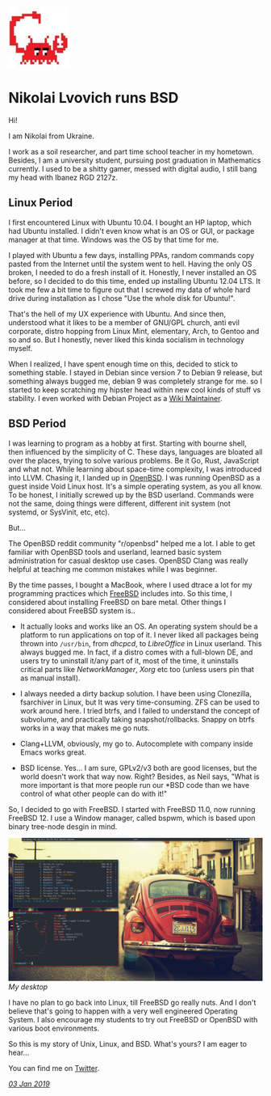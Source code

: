 <p><a href="/" alt="avatar" title="home page"><img src="fr0xk.jpeg" class="w3"></a></p>

# Nikolai Lvovich runs BSD

Hi!

I am Nikolai from Ukraine.

I work as a soil researcher, and part time school teacher in my
hometown. Besides, I am a university student, pursuing post graduation
in Mathematics currently. I used to be a shitty gamer, messed with
digital audio, I still bang my head with Ibanez RGD 2127z.

## Linux Period

I first encountered Linux with Ubuntu 10.04. I bought an HP laptop,
which had Ubuntu installed. I didn't even know what is an OS or
GUI, or package manager at that time. Windows was the OS by that
time for me.

I played with Ubuntu a few days, installing PPAs, random commands
copy pasted from the Internet until the system went to hell. Having
the only OS broken, I needed to do a fresh install of it. Honestly,
I never installed an OS before, so I decided to do this time, ended
up installing Ubuntu 12.04 LTS. It took me few a bit time to figure
out that I screwed my data of whole hard drive during installation
as I chose "Use the whole disk for Ubuntu!".

That's the hell of my UX experience with Ubuntu. And since then,
understood what it likes to be a member of GNU/GPL church, anti
evil corporate, distro hopping from Linux Mint, elementary, Arch,
to Gentoo and so and so. But I honestly, never liked this kinda
socialism in technology myself.

When I realized, I have spent enough time on this, decided to stick
to something stable. I stayed in Debian since version 7 to Debian
9 release, but something always bugged me, debian 9 was completely
strange for me.  so I started to keep scratching my hipster head
within new cool kinds of stuff vs stability. I even worked with
Debian Project as a [Wiki
Maintainer](https://wiki.debian.org/Nikolai%20Lvovich).

## BSD Period

I was learning to program as a hobby at first. Starting with bourne
shell, then influenced by the simplicity of C. These days, languages
are bloated all over the places, trying to solve various problems.
Be it Go, Rust, JavaScript and what not. While learning about
space-time complexity, I was introduced into LLVM. Chasing it, I
landed up in [OpenBSD]. I was running OpenBSD as a guest inside
Void Linux host. It's a simple operating system, as you all know.
To be honest, I initially screwed up by the BSD userland. Commands
were not the same, doing things were different, different init
system (not systemd, or SysVinit, etc, etc).

But...

The OpenBSD reddit community "r/openbsd" helped me a lot. I able
to get familiar with OpenBSD tools and userland, learned basic
system administration for casual desktop use cases. OpenBSD Clang
was really helpful at teaching me common mistakes while I was
beginner.

By the time passes, I bought a MacBook, where I used dtrace a lot
for my programming practices which [FreeBSD] includes into. So this
time, I considered about installing FreeBSD on bare metal. Other
things I considered about FreeBSD system is..

- It actually looks and works like an OS. An operating system should
be a platform to run applications on top of it. I never liked all
packages being thrown into `/usr/bin`, from *dhcpcd*, to *LibreOffice*
in Linux userland.  This always bugged me. In fact, if a distro
comes with a full-blown DE, and users try to uninstall it/any part
of it, most of the time, it uninstalls critical parts like
*NetworkManager*, *Xorg* etc too (unless users pin that as manual
install).

- I always needed a dirty backup solution. I have been using
Clonezilla, fsarchiver in Linux, but It was very time-consuming.
ZFS can be used to work around here. I tried btrfs, and I failed
to understand the concept of subvolume, and practically taking
snapshot/rollbacks. Snappy on btrfs works in a way that makes me
go nuts.

- Clang+LLVM, obviously, my go to. Autocomplete with company inside
Emacs works great.

- BSD license. Yes... I am sure, GPLv2/v3 both are good licenses,
but the world doesn't work that way now. Right? Besides, as Neil
says, "What is more important is that more people run our *BSD code
than we have control of what other people can do with it!"

So, I decided to go with FreeBSD. I started with FreeBSD 11.0, now
running FreeBSD 12. I use a Window manager, called bspwm, which is
based upon binary tree-node desgin in mind.


[<img src="fr0xk-desktop.png" class="w-100">](fr0xk-desktop.png)
_My desktop_

I have no plan to go back into Linux, till FreeBSD go really nuts.
And I don't believe that's going to happen with a very well engineered
Operating System. I also encourage my students to try out FreeBSD
or OpenBSD with various boot environments.

So this is my story of Unix, Linux, and BSD. What's yours? I am
eager to hear...

You can find me on [Twitter](https://twitter.com/fr0xk).

_[03 Jan 2019](/raw/people/fr0xk.md)_

[OpenBSD]: https://www.openbsd.org/
[FreeBSD]: https://www.freebsd.org/
